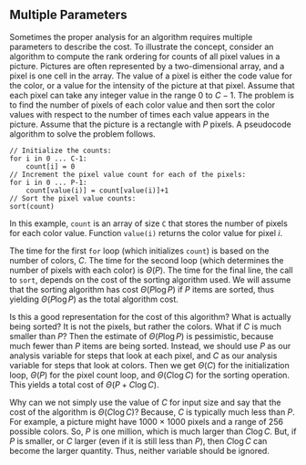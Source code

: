 
## Multiple Parameters

Sometimes the proper analysis for an algorithm requires multiple
parameters to describe the cost. To illustrate the concept, consider an
algorithm to compute the rank ordering for counts of all pixel values in
a picture. Pictures are often represented by a two-dimensional array,
and a pixel is one cell in the array. The value of a pixel is either the
code value for the color, or a value for the intensity of the picture at
that pixel. Assume that each pixel can take any integer value in the
range 0 to $C - 1$. The problem is to find the number of pixels of each
color value and then sort the color values with respect to the number of
times each value appears in the picture. Assume that the picture is a
rectangle with $P$ pixels. A pseudocode algorithm to solve the problem
follows.

    // Initialize the counts:
    for i in 0 ... C-1:
        count[i] = 0
    // Increment the pixel value count for each of the pixels:
    for i in 0 ... P-1:
        count[value(i)] = count[value(i)]+1  
    // Sort the pixel value counts:
    sort(count)

In this example, `count` is an array of size `C` that stores the number
of pixels for each color value. Function `value(i)` returns the color
value for pixel $i$.

The time for the first `for` loop (which initializes `count`) is based
on the number of colors, $C$. The time for the second loop (which
determines the number of pixels with each color) is $\Theta(P)$. The
time for the final line, the call to `sort`, depends on the cost of the
sorting algorithm used. We will assume that the sorting algorithm has
cost $\Theta(P \log P)$ if $P$ items are sorted, thus yielding
$\Theta(P \log P)$ as the total algorithm cost.

Is this a good representation for the cost of this algorithm? What is
actually being sorted? It is not the pixels, but rather the colors. What
if $C$ is much smaller than $P$? Then the estimate of $\Theta(P \log P)$
is pessimistic, because much fewer than $P$ items are being sorted.
Instead, we should use $P$ as our analysis variable for steps that look
at each pixel, and $C$ as our analysis variable for steps that look at
colors. Then we get $\Theta(C)$ for the initialization loop, $\Theta(P)$
for the pixel count loop, and $\Theta(C \log C)$ for the sorting
operation. This yields a total cost of $\Theta(P + C \log C)$.

Why can we not simply use the value of $C$ for input size and say that
the cost of the algorithm is $\Theta(C \log C)$? Because, $C$ is
typically much less than $P$. For example, a picture might have 1000
$\times$ 1000 pixels and a range of 256 possible colors. So, $P$ is one
million, which is much larger than $C \log C$. But, if $P$ is smaller,
or $C$ larger (even if it is still less than $P$), then $C \log C$ can
become the larger quantity. Thus, neither variable should be ignored.
